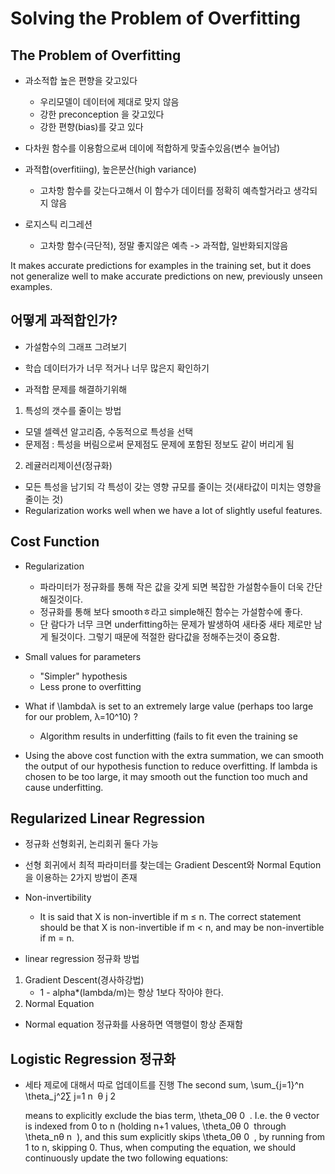 # Solving the Problem of Overfitting

## The Problem of Overfitting
- 과소적합 높은 편향을 갖고있다
  - 우리모델이 데이터에 제대로 맞지 않음
  - 강한 preconception 을 갖고있다
  - 강한 편향(bias)를 갖고 있다
- 다차원 함수를 이용함으로써 데이에 적합하게 맞출수있음(변수 늘어남)
- 과적합(overfitiing), 높은분산(high variance)
  - 고차항 함수를 갖는다고해서 이 함수가 데이터를 정확히 예측할거라고 생각되지 않음

- 로지스틱 리그레션
  - 고차항 함수(극단적), 정말 좋지않은 예측 -> 과적합, 일반화되지않음

It makes accurate predictions for examples in the training set, but it does not generalize well to make accurate predictions on new, previously unseen examples.

## 어떻게 과적합인가?
- 가설함수의 그래프 그려보기
- 학습 데이터가가 너무 적거나 너무 많은지 확인하기

- 과적합 문제를 해결하기위해
1. 특성의 갯수를 줄이는 방법
  - 모델 셀렉션 알고리즘, 수동적으로 특성을 선택
  - 문제점 : 특성을 버림으로써 문제점도 문제에 포함된 정보도 같이 버리게 됨
2. 레귤러리제이션(정규화)
  - 모든 특성을 남기되 각 특성이 갖는 영향 규모를 줄이는 것(새타값이 미치는 영향을 줄이는 것)
  - Regularization works well when we have a lot of slightly useful features.


## Cost Function
- Regularization
  - 파라미터가 정규화를 통해 작은 값을 갖게 되면 복잡한 가설함수들이 더욱 간단해질것이다.
  - 정규화를 통해 보다 smoothㅎ라고 simple해진 함수는 가설함수에 좋다.
  - 단 람다가 너무 크면 underfitting하는 문제가 발생하여 새타중 새타 제로만 남게 될것이다. 그렇기 때문에 적절한 람다값을 정해주는것이 중요함.

- Small values for parameters
  - "Simpler" hypothesis
  - Less prone to overfitting

- What if \lambdaλ is set to an extremely large value (perhaps too large for our problem, λ=10^10) ?
   - Algorithm results in underfitting (fails to fit even the training se

- Using the above cost function with the extra summation, we can smooth the output of our hypothesis function to reduce overfitting. If lambda is chosen to be too large, it may smooth out the function too much and cause underfitting.

## Regularized Linear Regression
- 정규화 선형회귀, 논리회귀 둘다 가능
- 선형 회귀에서 최적 파라미터를 찾는데는 Gradient Descent와 Normal Eqution을 이용하는 2가지 방법이 존재
- Non-invertibility
  -  It is said that X is non-invertible if m ≤ n. The correct statement should be that X is non-invertible if m < n, and may be non-invertible if m = n.

- linear regression 정규화 방법
1. Gradient Descent(경사하강법)
    - 1 - alpha*(lambda/m)는 항상 1보다 작아야 한다.
2. Normal Equation
  -  Normal equation 정규화를 사용하면 역행렬이 항상 존재함

## Logistic Regression 정규화
- 세타 제로에 대해서 따로 업데이트를 진행
The second sum, \sum_{j=1}^n \theta_j^2∑
j=1
n
​
 θ
j
2

  means to explicitly exclude the bias term, \theta_0θ
0
​
 . I.e. the θ vector is indexed from 0 to n (holding n+1 values, \theta_0θ
0
​
  through \theta_nθ
n
​
 ), and this sum explicitly skips \theta_0θ
0
​
 , by running from 1 to n, skipping 0. Thus, when computing the equation, we should continuously update the two following equations:
